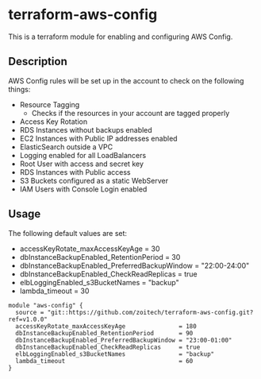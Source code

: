 # terraform-aws-config

This is a terraform module for enabling and configuring AWS Config.

## Description

AWS Config rules will be set up in the account to check on the following things:

* Resource Tagging
   * Checks if the resources in your account are tagged properly
* Access Key Rotation
* RDS Instances without backups enabled
* EC2 Instances with Public IP addresses enabled
* ElasticSearch outside a VPC
* Logging enabled for all LoadBalancers
* Root User with access and secret key
* RDS Instances with Public access
* S3 Buckets configured as a static WebServer
* IAM Users with Console Login enabled

## Usage

The following default values are set:

* accessKeyRotate_maxAccessKeyAge               = 30
* dbInstanceBackupEnabled_RetentionPeriod       = 30
* dbInstanceBackupEnabled_PreferredBackupWindow = "22:00-24:00"
* dbInstanceBackupEnabled_CheckReadReplicas     = true
* elbLoggingEnabled_s3BucketNames               = "backup"
* lambda_timeout                                = 30

```hcl
module "aws-config" {
  source = "git::https://github.com/zoitech/terraform-aws-config.git?ref=v1.0.0"
  accessKeyRotate_maxAccessKeyAge               = 180
  dbInstanceBackupEnabled_RetentionPeriod       = 90
  dbInstanceBackupEnabled_PreferredBackupWindow = "23:00-01:00"
  dbInstanceBackupEnabled_CheckReadReplicas     = true
  elbLoggingEnabled_s3BucketNames               = "backup"
  lambda_timeout                                = 60
}
```